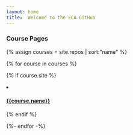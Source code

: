 ```yaml
---
layout: home
title:  Welcome to the ECA GitHub
---
```


### Course Pages

{% assign courses = site.repos | sort:"name" %}

{% for course in courses %}

{% if course.site %}
<li>
  <h4>
  <a href="{{site.url}}/courses/{{course.url}}">
  {{course.name}}
  </a>
  </h4>
</li>
{% endif %}

{%- endfor -%}
